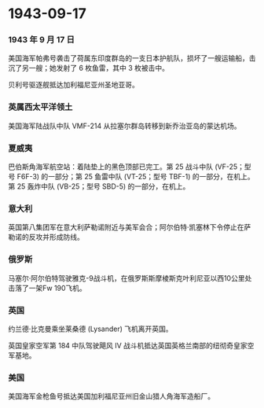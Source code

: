 # 1943-09-17

### 1943 年 9 月 17 日

美国海军帕弗号袭击了荷属东印度群岛的一支日本护航队，损坏了一艘运输船，击沉了另一艘；她发射了
6 枚鱼雷，其中 3 枚被击中。

贝利号驱逐舰抵达加利福尼亚州圣地亚哥。

### 英属西太平洋领土

美国海军陆战队中队 VMF-214 从拉塞尔群岛转移到新乔治亚岛的蒙达机场。

### 夏威夷

巴伯斯角海军航空站：着陆垫上的黑色顶部已完工。第 25 战斗中队
(VF-25；型号 F6F-3) 的一部分；第 25 鱼雷中队 (VT-25；型号 TBF-1)
的一部分，在机上。第 25 轰炸中队 (VB-25；型号 SBD-5) 的一部分，在机上。

### 意大利

英国第八集团军在意大利萨勒诺附近与美军会合；阿尔伯特·凯塞林下令停止在萨勒诺的反攻并形成防线。

### 俄罗斯

马塞尔·阿尔伯特驾驶雅克-9战斗机，在俄罗斯斯摩棱斯克叶利尼亚以西10公里处击落了一架Fw
190飞机。

### 英国

约兰德·比克曼乘坐莱桑德 (Lysander) 飞机离开英国。

英国皇家空军第 184 中队驾驶飓风 IV
战斗机抵达英国英格兰南部的纽彻奇皇家空军基地。

### 美国

美国海军金枪鱼号抵达美国加利福尼亚州旧金山猎人角海军造船厂。